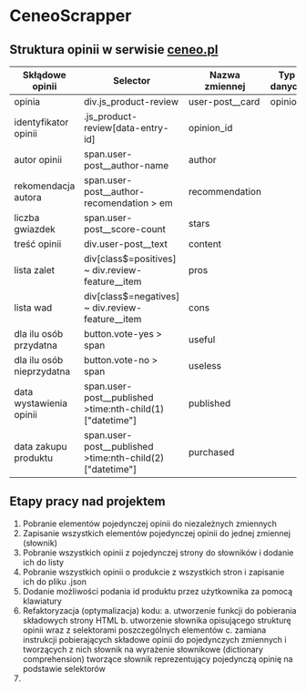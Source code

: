 # CeneoScrapper

## Struktura opinii w serwisie [ceneo.pl](https://www.ceneo.pl/101052360#tab=reviews)

|Skłądowe opinii|Selector|Nazwa zmiennej|Typ danych|
|---------------|--------|--------------|----------|
|opinia|div.js_product-review|user-post__card|opinion|bs4.element.Tag||
|identyfikator opinii|.js_product-review\[data-entry-id\]|opinion_id||
|autor opinii|span.user-post__author-name|author||
|rekomendacja autora|span.user-post__author-recomendation > em|recommendation||
|liczba gwiazdek|span.user-post__score-count|stars||
|treść opinii|div.user-post__text|content||
|lista zalet|div\[class$=positives\] ~ div.review-feature__item|pros||
|lista wad|div\[class$=negatives\] ~ div.review-feature__item|cons||
|dla ilu osób przydatna|button.vote-yes > span|useful||
|dla ilu osób nieprzydatna|button.vote-no > span|useless||
|data wystawienia opinii|span.user-post__published >time:nth-child(1)\["datetime"\]|published||
|data zakupu produktu|span.user-post__published >time:nth-child(2)\["datetime"\]|purchased||    




## Etapy pracy nad projektem

1. Pobranie elementów pojedynczej opinii do niezależnych zmiennych
2. Zapisanie wszystkich elementów pojedynczej opinii do jednej zmiennej \(słownik\)
3. Pobranie wszystkich opinii z pojedynczej strony do słowników i dodanie ich do listy
4. Pobranie wszystkich opinii o produkcie z wszystkich stron i zapisanie ich do pliku .json
5. Dodanie możliwości podania id produktu przez użytkownika za pomocą klawiatury
6. Refaktoryzacja \(optymalizacja\) kodu:
    a. utworzenie funkcji do pobierania składowych strony HTML
    b. utworzenie słownika opisującego strukturę opinii wraz z selektorami poszczególnych elementów
    c. zamiana instrukcji pobierających składowe opinii do pojedynczych zmiennych i tworzących z nich słownik na wyrażenie słownikowe \(dictionary comprehension\) tworzące słownik reprezentujący pojedynczą opinię na podstawie selektorów
7. 
